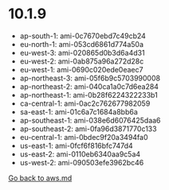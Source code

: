 
 # 10.1.9
- ap-south-1: ami-0c7670ebd7c49cb24
- eu-north-1: ami-053cd6861d774a50a
- eu-west-3: ami-020865d0b3d6a4d31
- eu-west-2: ami-0ab875a96a272d28c
- eu-west-1: ami-0690c020ede0eaec7
- ap-northeast-3: ami-05f6b9c5703990008
- ap-northeast-2: ami-040ca1a0c7d6ea284
- ap-northeast-1: ami-0b28f6224322233b1
- ca-central-1: ami-0ac2c762677982059
- sa-east-1: ami-01c6a7c1684a8bb6a
- ap-southeast-1: ami-038e6d6076425daa6
- ap-southeast-2: ami-0fa96d3871770c133
- eu-central-1: ami-0bdec9f20a3494fa0
- us-east-1: ami-0fcf6f816bfc747d4
- us-east-2: ami-0110eb6340aa9c5a4
- us-west-2: ami-090503efe3962bc46

[Go back to aws.md](../../aws.md) 
